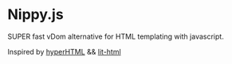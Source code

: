 # Nippy.js 

SUPER fast vDom alternative for HTML templating with javascript.

Inspired by <a title="_blank" href="https://viperhtml.js.org/hyperhtml/documentation/">hyperHTML</a> && <a title="_blank" href="https://lit-html.polymer-project.org/guide">lit-html</a>
